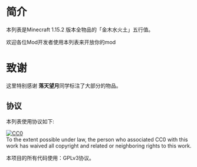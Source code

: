 # 简介

本列表是Minecraft 1.15.2 版本全物品的「金木水火土」五行值。

欢迎各位Mod开发者使用本列表来开放你的mod

# 致谢

这里特别感谢 **落天望月**同学标注了大部分的物品。

## 协议

本列表使用协议如下:

<p xmlns:dct="http://purl.org/dc/terms/">
  <a rel="license"
     href="http://creativecommons.org/publicdomain/zero/1.0/">
    <img src="https://licensebuttons.net/p/zero/1.0/88x31.png" style="border-style: none;" alt="CC0" />
  </a>
  <br />
  To the extent possible under law,
  <span rel="dct:publisher" resource="[_:publisher]">the person who associated CC0</span>
  with this work has waived all copyright and related or neighboring
  rights to this work.
</p>

本项目的所有代码使用：GPLv3协议。
